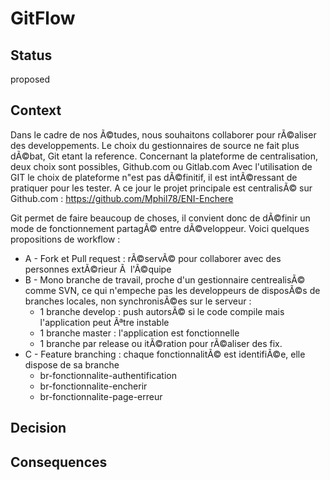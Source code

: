 # GitFlow

## Status

proposed

## Context

Dans le cadre de nos Ã©tudes, nous souhaitons collaborer pour rÃ©aliser des developpements.
Le choix du gestionnaires de source ne fait plus dÃ©bat, Git etant la reference.
Concernant la plateforme de centralisation, deux choix sont possibles, Github.com ou Gitlab.com
Avec l'utilisation de GIT le choix de plateforme n"est pas dÃ©finitif, il est intÃ©ressant de pratiquer pour les tester.
A ce jour le projet principale est centralisÃ© sur Github.com : https://github.com/Mphil78/ENI-Enchere

Git permet de faire beaucoup de choses, il convient donc de dÃ©finir un mode de fonctionnement partagÃ© entre dÃ©veloppeur.
Voici quelques propositions de workflow : 
- A - Fork et Pull request : rÃ©servÃ© pour collaborer avec des personnes extÃ©rieur Ã  l'Ã©quipe
- B - Mono branche de travail, proche d'un gestionnaire centrealisÃ© comme SVN,
 ce qui n'empeche pas les developpeurs de disposÃ©s de branches locales, non synchronisÃ©es sur le serveur :
   - 1 branche develop : push autorsÃ© si le code compile mais l'application peut Ãªtre instable
   - 1 branche master : l'application est fonctionnelle
   - 1 branche par release ou itÃ©ration pour rÃ©aliser des fix.
- C - Feature branching : chaque fonctionnalitÃ© est identifiÃ©e, elle dispose de sa branche
  - br-fonctionnalite-authentification
  - br-fonctionnalite-encherir
  - br-fonctionnalite-page-erreur
           

## Decision

## Consequences
